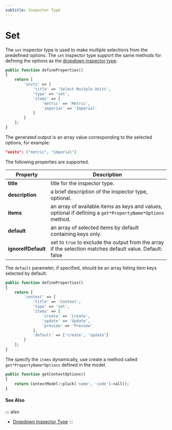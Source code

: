 ```yaml
---
subtitle: Inspector Type
---
```

# Set

The `set` inspector type is used to make multiple selections from the predefined options. The `set` inspector type support the same methods for defining the options as the [dropdown inspector type](./type-dropdown.md).

```php
public function defineProperties()
{
    return [
        'units' => [
            'title' => 'Select Muitple Units',
            'type' => 'set',
            'items' => [
                'metric' => 'Metric',
                'imperial' => 'Imperial'
            ]
        ]
    ];
}
```

The generated output is an array value corresponding to the selected options, for example:

```json
"units": ["metric", "imperial"]
```

The following properties are supported.

Property | Description
------------- | -------------
**title** | title for the inspector type.
**description** | a brief description of the inspector type, optional.
**items** | an array of available items as keys and values, optional if defining a `get*PropertyName*Options` method.
**default** | an array of selected items by default containing keys only.
**ignoreIfDefault** | set to `true` to exclude the output from the array if the selection matches default value. Default: false

The `default` parameter, if specified, should be an array listing item keys selected by default.

```php
public function defineProperties()
{
    return [
        'context' => [
            'title' => 'Context',
            'type' => 'set',
            'items' => [
                'create' => 'Create',
                'update' => 'Update',
                'preview' => 'Preview'
            ],
            'default' => ['create', 'update']
        ]
    ];
}
```

The specify the `items` dynamically, use create a method called `get*PropertyName*Options` defined in the model.

```php
public function getContextOptions()
{
    return ContextModel::pluck('name', 'code')->all();
}
```

#### See Also

::: also
* [Dropdown Inspector Type](./type-dropdown.md)
:::
